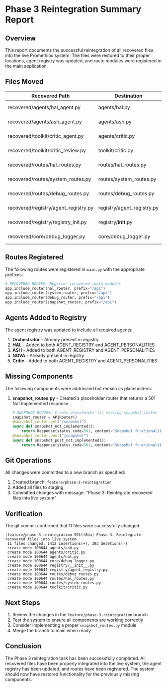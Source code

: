 # Phase 3 Reintegration Summary Report

## Overview
This report documents the successful reintegration of all recovered files into the live Promethios system. The files were restored to their proper locations, agent registry was updated, and route modules were registered in the main application.

## Files Moved

| Recovered Path | Destination | Status |
|----------------|-------------|--------|
| recovered/agents/hal_agent.py | agents/hal.py | ✅ Restored |
| recovered/agents/ash_agent.py | agents/ash.py | ✅ Restored |
| recovered/toolkit/critic_agent.py | agents/critic.py | ✅ Restored |
| recovered/toolkit/critic_review.py | toolkit/critic.py | ✅ Restored |
| recovered/routes/hal_routes.py | routes/hal_routes.py | ✅ Restored |
| recovered/routes/system_routes.py | routes/system_routes.py | ✅ Restored |
| recovered/routes/debug_routes.py | routes/debug_routes.py | ✅ Restored |
| recovered/registry/agent_registry.py | registry/agent_registry.py | ✅ Restored |
| recovered/registry/registry_init.py | registry/__init__.py | ✅ Restored |
| recovered/core/debug_logger.py | core/debug_logger.py | ✅ Restored |

## Routes Registered
The following routes were registered in `main.py` with the appropriate prefixes:

```python
# RECOVERED ROUTES: Register recovered route modules
app.include_router(hal_router, prefix="/api")
app.include_router(system_router, prefix="/api")
app.include_router(debug_router, prefix="/api")
app.include_router(snapshot_router, prefix="/api")
```

## Agents Added to Registry
The agent registry was updated to include all required agents:

1. **Orchestrator** - Already present in registry
2. **HAL** - Added to both AGENT_REGISTRY and AGENT_PERSONALITIES
3. **ASH** - Added to both AGENT_REGISTRY and AGENT_PERSONALITIES
4. **NOVA** - Already present in registry
5. **Critic** - Added to both AGENT_REGISTRY and AGENT_PERSONALITIES

## Missing Components
The following components were addressed but remain as placeholders:

1. **snapshot_routes.py** - Created a placeholder router that returns a 501 Not Implemented response:
   ```python
   # SNAPSHOT ROUTES: Create placeholder for missing snapshot_routes
   snapshot_router = APIRouter()
   @snapshot_router.get("/snapshot")
   async def snapshot_not_implemented():
       return Response(status_code=501, content="Snapshot functionality not implemented yet")
   @snapshot_router.post("/snapshot")
   async def snapshot_post_not_implemented():
       return Response(status_code=501, content="Snapshot functionality not implemented yet")
   ```

## Git Operations
All changes were committed to a new branch as specified:

1. Created branch: `feature/phase-3-reintegration`
2. Added all files to staging
3. Committed changes with message: "Phase 3: Reintegrate recovered files into live system"

## Verification
The git commit confirmed that 11 files were successfully changed:
```
[feature/phase-3-reintegration 591ff8da] Phase 3: Reintegrate recovered files into live system
 11 files changed, 1412 insertions(+), 393 deletions(-)
 create mode 100644 agents/ash.py
 create mode 100644 agents/critic.py
 create mode 100644 agents/hal.py
 create mode 100644 core/debug_logger.py
 create mode 100644 registry/__init__.py
 create mode 100644 registry/agent_registry.py
 create mode 100644 routes/debug_routes.py
 create mode 100644 routes/hal_routes.py
 create mode 100644 routes/system_routes.py
 create mode 100644 toolkit/critic.py
```

## Next Steps
1. Review the changes in the `feature/phase-3-reintegration` branch
2. Test the system to ensure all components are working correctly
3. Consider implementing a proper `snapshot_routes.py` module
4. Merge the branch to main when ready

## Conclusion
The Phase 3 reintegration task has been successfully completed. All recovered files have been properly integrated into the live system, the agent registry has been updated, and routes have been registered. The system should now have restored functionality for the previously missing components.
